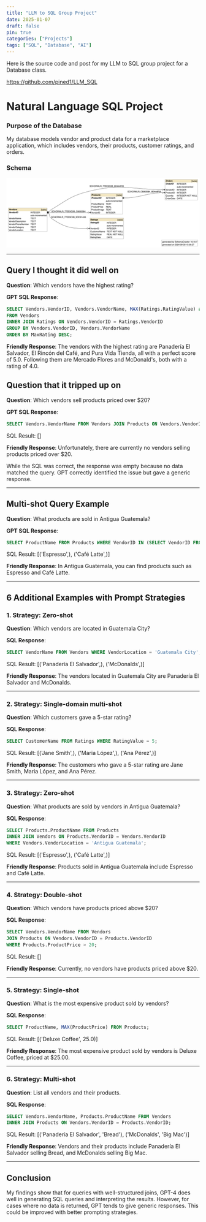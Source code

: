 ```yaml
---
title: "LLM to SQL Group Project"
date: 2025-01-07
draft: false
pin: true
categories: ["Projects"]
tags: ["SQL", "Database", "AI"]
---
```


Here is the source code and post for my LLM to SQL group project for a Database class.

https://github.com/pined1/LLM_SQL


# Natural Language SQL Project

### Purpose of the Database

My database models vendor and product data for a marketplace application, which includes vendors, their products, customer ratings, and orders.

### Schema

![Schema](schema.png)

---

## Query I thought it did well on

**Question**: Which vendors have the highest rating?

**GPT SQL Response**:
```sql
SELECT Vendors.VendorID, Vendors.VendorName, MAX(Ratings.RatingValue) as MaxRating
FROM Vendors 
INNER JOIN Ratings ON Vendors.VendorID = Ratings.VendorID
GROUP BY Vendors.VendorID, Vendors.VendorName
ORDER BY MaxRating DESC;
```

**Friendly Response**: The vendors with the highest rating are Panadería El Salvador, El Rincón del Café, and Pura Vida Tienda, all with a perfect score of 5.0. Following them are Mercado Flores and McDonald's, both with a rating of 4.0.

## Question that it tripped up on

**Question**: Which vendors sell products priced over $20?

**GPT SQL Response**:
```sql
SELECT Vendors.VendorName FROM Vendors JOIN Products ON Vendors.VendorID = Products.VendorID WHERE Products.ProductPrice > 20;
```

SQL Result: []

**Friendly Response**: Unfortunately, there are currently no vendors selling products priced over $20.

While the SQL was correct, the response was empty because no data matched the query. GPT correctly identified the issue but gave a generic response.

---

## Multi-shot Query Example

**Question**: What products are sold in Antigua Guatemala?

**GPT SQL Response**:
```sql
SELECT ProductName FROM Products WHERE VendorID IN (SELECT VendorID FROM Vendors WHERE VendorLocation = 'Antigua Guatemala');
```

SQL Result: [('Espresso',), ('Café Latte',)]

**Friendly Response**: In Antigua Guatemala, you can find products such as Espresso and Café Latte.

---

## 6 Additional Examples with Prompt Strategies

### 1. Strategy: Zero-shot

**Question**: Which vendors are located in Guatemala City?

**SQL Response**:
```sql
SELECT VendorName FROM Vendors WHERE VendorLocation = 'Guatemala City';
```

SQL Result: [('Panadería El Salvador',), ('McDonalds',)]

**Friendly Response**: The vendors located in Guatemala City are Panadería El Salvador and McDonalds.

---

### 2. Strategy: Single-domain multi-shot

**Question**: Which customers gave a 5-star rating?

**SQL Response**:
```sql
SELECT CustomerName FROM Ratings WHERE RatingValue = 5;
```

SQL Result: [('Jane Smith',), ('Maria López',), ('Ana Pérez',)]

**Friendly Response**: The customers who gave a 5-star rating are Jane Smith, Maria López, and Ana Pérez.

---

### 3. Strategy: Zero-shot

**Question**: What products are sold by vendors in Antigua Guatemala?

**SQL Response**:
```sql
SELECT Products.ProductName FROM Products
INNER JOIN Vendors ON Products.VendorID = Vendors.VendorID
WHERE Vendors.VendorLocation = 'Antigua Guatemala';
```

SQL Result: [('Espresso',), ('Café Latte',)]

**Friendly Response**: Products sold in Antigua Guatemala include Espresso and Café Latte.

---

### 4. Strategy: Double-shot

**Question**: Which vendors have products priced above $20?

**SQL Response**:
```sql
SELECT Vendors.VendorName FROM Vendors 
JOIN Products ON Vendors.VendorID = Products.VendorID 
WHERE Products.ProductPrice > 20;
```

SQL Result: []

**Friendly Response**: Currently, no vendors have products priced above $20.

---

### 5. Strategy: Single-shot

**Question**: What is the most expensive product sold by vendors?

**SQL Response**:
```sql
SELECT ProductName, MAX(ProductPrice) FROM Products;
```

SQL Result: [('Deluxe Coffee', 25.0)]

**Friendly Response**: The most expensive product sold by vendors is Deluxe Coffee, priced at $25.00.

---

### 6. Strategy: Multi-shot

**Question**: List all vendors and their products.

**SQL Response**:
```sql
SELECT Vendors.VendorName, Products.ProductName FROM Vendors 
INNER JOIN Products ON Vendors.VendorID = Products.VendorID;
```

SQL Result: [('Panadería El Salvador', 'Bread'), ('McDonalds', 'Big Mac')]

**Friendly Response**: Vendors and their products include Panadería El Salvador selling Bread, and McDonalds selling Big Mac.

---

## Conclusion

My findings show that for queries with well-structured joins, GPT-4 does well in generating SQL queries and interpreting the results. However, for cases where no data is returned, GPT tends to give generic responses. This could be improved with better prompting strategies.
